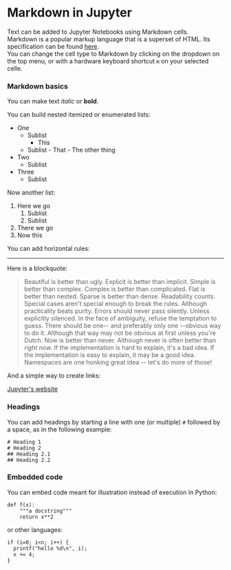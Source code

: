 # Markdown in Jupyter

Text can be added to Jupyter Notebooks using Markdown cells.\
Markdown is a popular markup language that is a superset of HTML. Its specification can be found [here](https://daringfireball.net/projects/markdown/).\
You can change the cell type to Markdown by clicking on the dropdown on the top menu, or with a hardware keyboard shortcut `m` on your selected celle.

### Markdown basics

You can make text _italic_ or **bold**.

You can build nested itemized or enumerated lists:

* One
  * Sublist
    * This
  * Sublist - That - The other thing
* Two
  * Sublist
* Three
  * Sublist

Now another list:

1. Here we go
   1. Sublist
   2. Sublist
2. There we go
3. Now this

You can add horizontal rules:

***

Here is a blockquote:

> Beautiful is better than ugly. Explicit is better than implicit. Simple is better than complex. Complex is better than complicated. Flat is better than nested. Sparse is better than dense. Readability counts. Special cases aren't special enough to break the rules. Although practicality beats purity. Errors should never pass silently. Unless explicitly silenced. In the face of ambiguity, refuse the temptation to guess. There should be one-- and preferably only one --obvious way to do it. Although that way may not be obvious at first unless you're Dutch. Now is better than never. Although never is often better than _right_ now. If the implementation is hard to explain, it's a bad idea. If the implementation is easy to explain, it may be a good idea. Namespaces are one honking great idea -- let's do more of those!

And a simple way to create links:

[Jupyter's website](http://jupyter.org)

### Headings

You can add headings by starting a line with one (or multiple) `#` followed by a space, as in the following example:

```
# Heading 1
# Heading 2
## Heading 2.1
## Heading 2.2
```

### Embedded code

You can embed code meant for illustration instead of execution in Python:

```
def f(x):
    """a docstring"""
    return x**2
```

or other languages:

```
if (i=0; i<n; i++) {
  printf("hello %d\n", i);
  x += 4;
}
```
